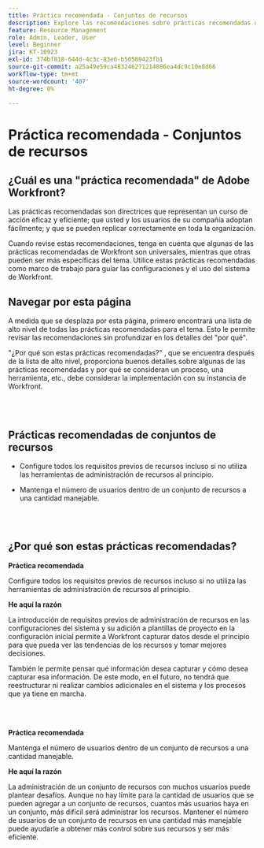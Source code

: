 ```yaml
---
title: Práctica recomendada - Conjuntos de recursos
description: Explore las recomendaciones sobre prácticas recomendadas de los expertos de Adobe Workfront para la configuración, administración y uso de los conjuntos de recursos de Workfront.
feature: Resource Management
role: Admin, Leader, User
level: Beginner
jira: KT-10923
exl-id: 374bf818-644d-4c3c-83e6-b50589423fb1
source-git-commit: a25a49e59ca483246271214886ea4dc9c10e8d66
workflow-type: tm+mt
source-wordcount: '407'
ht-degree: 0%

---
```


# Práctica recomendada - Conjuntos de recursos

## ¿Cuál es una &quot;práctica recomendada&quot; de Adobe Workfront?

Las prácticas recomendadas son directrices que representan un curso de acción eficaz y eficiente; que usted y los usuarios de su compañía adoptan fácilmente; y que se pueden replicar correctamente en toda la organización.

Cuando revise estas recomendaciones, tenga en cuenta que algunas de las prácticas recomendadas de Workfront son universales, mientras que otras pueden ser más específicas del tema. Utilice estas prácticas recomendadas como marco de trabajo para guiar las configuraciones y el uso del sistema de Workfront.

## Navegar por esta página

A medida que se desplaza por esta página, primero encontrará una lista de alto nivel de todas las prácticas recomendadas para el tema. Esto le permite revisar las recomendaciones sin profundizar en los detalles del &quot;por qué&quot;.

&quot;¿Por qué son estas prácticas recomendadas?&quot; , que se encuentra después de la lista de alto nivel, proporciona buenos detalles sobre algunas de las prácticas recomendadas y por qué se consideran un proceso, una herramienta, etc., debe considerar la implementación con su instancia de Workfront.

</br>
</br>

## Prácticas recomendadas de conjuntos de recursos

* Configure todos los requisitos previos de recursos incluso si no utiliza las herramientas de administración de recursos al principio.

* Mantenga el número de usuarios dentro de un conjunto de recursos a una cantidad manejable.

</br>
</br>

## ¿Por qué son estas prácticas recomendadas?

**Práctica recomendada**

Configure todos los requisitos previos de recursos incluso si no utiliza las herramientas de administración de recursos al principio.

**He aquí la razón**

La introducción de requisitos previos de administración de recursos en las configuraciones del sistema y su adición a plantillas de proyecto en la configuración inicial permite a Workfront capturar datos desde el principio para que pueda ver las tendencias de los recursos y tomar mejores decisiones.

También le permite pensar qué información desea capturar y cómo desea capturar esa información. De este modo, en el futuro, no tendrá que reestructurar ni realizar cambios adicionales en el sistema y los procesos que ya tiene en marcha.

</br>
</br>

**Práctica recomendada**

Mantenga el número de usuarios dentro de un conjunto de recursos a una cantidad manejable.

**He aquí la razón**

La administración de un conjunto de recursos con muchos usuarios puede plantear desafíos. Aunque no hay límite para la cantidad de usuarios que se pueden agregar a un conjunto de recursos, cuantos más usuarios haya en un conjunto, más difícil será administrar los recursos. Mantener el número de usuarios de un conjunto de recursos en una cantidad más manejable puede ayudarle a obtener más control sobre sus recursos y ser más eficiente.
